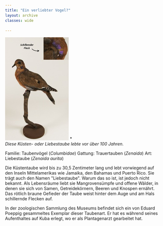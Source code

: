 ```yaml
---
title: "Ein verliebter Vogel?"
layout: archive
classes: wide

---
```


[![](/img/thumbs/Liebestaube_thumb.jpg)](/img/Liebestaube.jpg)
*<br>*Diese Küsten- oder Liebestaube lebte vor über 100 Jahren.*

Familie: Taubenvögel (*Columbidae*)
Gattung: Trauertauben (*Zenaida*)
Art: Liebestaube (*Zenaida aurita*)

Die Küstentaube wird bis zu 30,5 Zentimeter lang und lebt vorwiegend auf den Inseln Mittelamerikas wie Jamaika, den Bahamas und Puerto Rico. Sie trägt auch den Namen "Liebestaube". Warum das so ist, ist jedoch nicht bekannt. Als Lebensräume liebt sie Mangrovensümpfe und offene Wälder, in denen sie sich von Samen, Getreidekörnern, Beeren und Knospen ernährt. Das rötlich braune Gefieder der Taube weist hinter dem Auge und am Hals schillernde Flecken auf.

In der zoologischen Sammlung des Museums befindet sich ein von Eduard Poeppig gesammeltes Exemplar dieser Taubenart. Er hat es während seines Aufenthaltes auf Kuba erlegt, wo er als Plantagenarzt gearbeitet hat.
